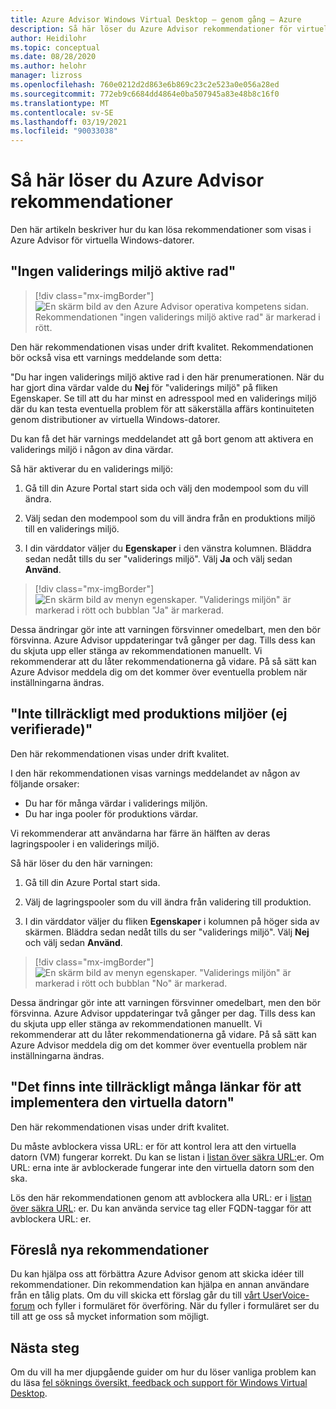 ```yaml
---
title: Azure Advisor Windows Virtual Desktop – genom gång – Azure
description: Så här löser du Azure Advisor rekommendationer för virtuella Windows-datorer.
author: Heidilohr
ms.topic: conceptual
ms.date: 08/28/2020
ms.author: helohr
manager: lizross
ms.openlocfilehash: 760e0212d2d863e6b869c23c2e523a0e056a28ed
ms.sourcegitcommit: 772eb9c6684dd4864e0ba507945a83e48b8c16f0
ms.translationtype: MT
ms.contentlocale: sv-SE
ms.lasthandoff: 03/19/2021
ms.locfileid: "90033038"
---
```

# <a name="how-to-resolve-azure-advisor-recommendations"></a>Så här löser du Azure Advisor rekommendationer

Den här artikeln beskriver hur du kan lösa rekommendationer som visas i Azure Advisor för virtuella Windows-datorer.

## <a name="no-validation-environment-enabled"></a>"Ingen validerings miljö aktive rad"

>[!div class="mx-imgBorder"]
>![En skärm bild av den Azure Advisor operativa kompetens sidan. Rekommendationen "ingen validerings miljö aktive rad" är markerad i rött.](media/no-validation-environment.png)

Den här rekommendationen visas under drift kvalitet. Rekommendationen bör också visa ett varnings meddelande som detta:

"Du har ingen validerings miljö aktive rad i den här prenumerationen. När du har gjort dina värdar valde du **Nej** för "validerings miljö" på fliken Egenskaper. Se till att du har minst en adresspool med en validerings miljö där du kan testa eventuella problem för att säkerställa affärs kontinuiteten genom distributioner av virtuella Windows-datorer.

Du kan få det här varnings meddelandet att gå bort genom att aktivera en validerings miljö i någon av dina värdar.

Så här aktiverar du en validerings miljö:

1. Gå till din Azure Portal start sida och välj den modempool som du vill ändra.

2. Välj sedan den modempool som du vill ändra från en produktions miljö till en validerings miljö.

3. I din värddator väljer du **Egenskaper** i den vänstra kolumnen. Bläddra sedan nedåt tills du ser "validerings miljö". Välj **Ja** och välj sedan **Använd**.

>[!div class="mx-imgBorder"]
>![En skärm bild av menyn egenskaper. "Validerings miljön" är markerad i rött och bubblan "Ja" är markerad.](media/validation-yes.png)

Dessa ändringar gör inte att varningen försvinner omedelbart, men den bör försvinna. Azure Advisor uppdateringar två gånger per dag. Tills dess kan du skjuta upp eller stänga av rekommendationen manuellt. Vi rekommenderar att du låter rekommendationerna gå vidare. På så sätt kan Azure Advisor meddela dig om det kommer över eventuella problem när inställningarna ändras.

## <a name="not-enough-production-non-validation-environments-enabled"></a>"Inte tillräckligt med produktions miljöer (ej verifierade)"

Den här rekommendationen visas under drift kvalitet.

I den här rekommendationen visas varnings meddelandet av någon av följande orsaker:

- Du har för många värdar i validerings miljön.
- Du har inga pooler för produktions värdar.

Vi rekommenderar att användarna har färre än hälften av deras lagringspooler i en validerings miljö.

Så här löser du den här varningen:

1. Gå till din Azure Portal start sida.

2. Välj de lagringspooler som du vill ändra från validering till produktion.

3. I din värddator väljer du fliken **Egenskaper** i kolumnen på höger sida av skärmen. Bläddra sedan nedåt tills du ser "validerings miljö". Välj **Nej** och välj sedan **Använd**.

>[!div class="mx-imgBorder"]
>![En skärm bild av menyn egenskaper. "Validerings miljön" är markerad i rött och bubblan "No" är markerad.](media/validation-no.png)

Dessa ändringar gör inte att varningen försvinner omedelbart, men den bör försvinna. Azure Advisor uppdateringar två gånger per dag. Tills dess kan du skjuta upp eller stänga av rekommendationen manuellt. Vi rekommenderar att du låter rekommendationerna gå vidare. På så sätt kan Azure Advisor meddela dig om det kommer över eventuella problem när inställningarna ändras.

## <a name="not-enough-links-are-unblocked-to-successfully-implement-your-vm"></a>"Det finns inte tillräckligt många länkar för att implementera den virtuella datorn"

Den här rekommendationen visas under drift kvalitet.

Du måste avblockera vissa URL: er för att kontrol lera att den virtuella datorn (VM) fungerar korrekt. Du kan se listan i [listan över säkra URL:](safe-url-list.md)er. Om URL: erna inte är avblockerade fungerar inte den virtuella datorn som den ska.

Lös den här rekommendationen genom att avblockera alla URL: er i [listan över säkra URL](safe-url-list.md): er. Du kan använda service tag eller FQDN-taggar för att avblockera URL: er.

## <a name="propose-new-recommendations"></a>Föreslå nya rekommendationer

Du kan hjälpa oss att förbättra Azure Advisor genom att skicka idéer till rekommendationer. Din rekommendation kan hjälpa en annan användare från en tålig plats. Om du vill skicka ett förslag går du till [vårt UserVoice-forum](https://windowsvirtualdesktop.uservoice.com/forums/930847-azure-advisor-recommendations) och fyller i formuläret för överföring. När du fyller i formuläret ser du till att ge oss så mycket information som möjligt.

## <a name="next-steps"></a>Nästa steg

Om du vill ha mer djupgående guider om hur du löser vanliga problem kan du läsa [fel söknings översikt, feedback och support för Windows Virtual Desktop](troubleshoot-set-up-overview.md).
